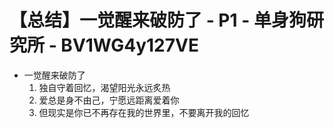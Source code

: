 # 【总结】一觉醒来破防了 - P1 - 单身狗研究所 - BV1WG4y127VE

-   一觉醒来破防了
    1.  独自守着回忆，渴望阳光永远炙热
    2.  爱总是身不由己，宁愿远距离爱着你
    3.  但现实是你已不再存在我的世界里，不要离开我的回忆